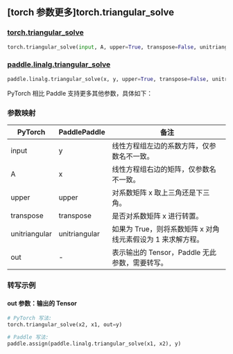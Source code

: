 ## [torch 参数更多]torch.triangular_solve

### [torch.triangular_solve](https://pytorch.org/docs/stable/generated/torch.triangular_solve.html#torch.triangular_solve)

```python
torch.triangular_solve(input, A, upper=True, transpose=False, unitriangular=False, *, out=None)
```

### [paddle.linalg.triangular_solve](https://www.paddlepaddle.org.cn/documentation/docs/zh/develop/api/paddle/linalg/triangular_solve_cn.html)

```python
paddle.linalg.triangular_solve(x, y, upper=True, transpose=False, unitriangular=False, name=None)
```

PyTorch 相比 Paddle 支持更多其他参数，具体如下：

### 参数映射

| PyTorch       | PaddlePaddle  | 备注                                                        |
| ------------- | ------------- | ----------------------------------------------------------- |
| input         | y             | 线性方程组左边的系数方阵，仅参数名不一致。                  |
| A             | x             | 线性方程组右边的矩阵，仅参数名不一致。                      |
| upper         | upper         | 对系数矩阵 x 取上三角还是下三角。                           |
| transpose     | transpose     | 是否对系数矩阵 x 进行转置。                                 |
| unitriangular | unitriangular | 如果为 True，则将系数矩阵 x 对角线元素假设为 1 来求解方程。 |
| out           | -             | 表示输出的 Tensor，Paddle 无此参数，需要转写。          |

### 转写示例

#### out 参数：输出的 Tensor

```python
# PyTorch 写法:
torch.triangular_solve(x2, x1, out=y)

# Paddle 写法:
paddle.assign(paddle.linalg.triangular_solve(x1, x2), y)
```
